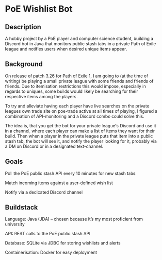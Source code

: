 # PoE Wishlist Bot

## Description

A hobby project by a PoE player and computer science student, building a Discord bot in Java that monitors public stash tabs in a private Path of Exile league and notifies users when desired unique items appear.



## Background

On release of patch 3.26 for Path of Exile 1, I am going to (at the time of writing) be playing a small private league with some friends and friends of friends. Due to itemisation restrictions this would impose, especially in regards to uniques, some builds would likely be searching for their respective items among the players. 

To try and alleviate having each player have live searches on the private leagues own trade site on poe-trade active at all times of playing, I figured a combination of API-monitoring and a Discord combo could solve this.

The idea is, that you get the bot for your private league's Discord and use it in a channel, where each player can make a list of items they want for their build. Then when a player in the private league puts that item into a public stash tab, the bot will see it, and notify the player looking for it, probably via a DM on Discord or in a designated text-channel. 

## Goals

Poll the PoE public stash API every 10 minutes for new stash tabs

Match incoming items against a user-defined wish list

Notify via a dedicated Discord channel

## Buildstack

Language: Java (JDA) – chosen because it’s my most proficient from university

API: REST calls to the PoE public stash API

Database: SQLite via JDBC for storing wishlists and alerts

Containerisation: Docker for easy deployment